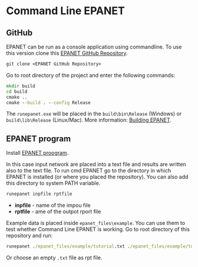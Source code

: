 # Command Line EPANET

## GitHub

EPANET can be run as a console application using commandline.
To use this version clone this [EPANET GitHub Repository](https://github.com/OpenWaterAnalytics/EPANET/tree/dev).

```cmd
git clone <EPANET GitHub Repository>
```

Go to root directory of the project and enter the following commands:

```cmd
mkdir build
cd build
cmake ..
cmake --build . --config Release
```

The `runepanet.exe` will be placed in the `build\bin\Release` (Windows) or `build\lib\Release` (Linux/Mac). More information: [Building EPANET](https://github.com/OpenWaterAnalytics/EPANET/blob/dev/BUILDING.md).

## EPANET program

Install [EPANET proogram](basic_information.md).

In this case input network are placed into a text file and results are written also to the text file. To run cmd EPANET go to the directory in which EPANET is installed (or where you placed the repository). You can also add this directory to system PATH variable.

```cmd
runepanet inpfile rptfile
```

- **inpfile** - name of the impou file
- **rptfile** - ame of the outpot rport file

Example data is placed inside `epanet_files\example`. You can use them to test whether Command Line EPANET is working. Go to root directory of this repository and run:

```cmd
runepanet ./epanet_files/example/tutorial.txt ./epanet_files/example/tutorial_results.txt
```

Or choose an empty `.txt` file as rpt file.
